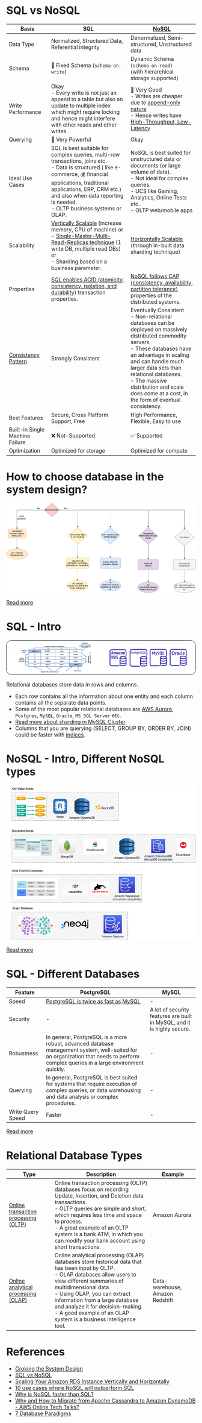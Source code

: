 # SQL vs NoSQL

| Basis                                                                                  | SQL                                                                                                                                                                                                                                                                                                       | [NoSQL](NoSQL-Databases)                                                                                                                                                                                                                                                                                                                 |
|----------------------------------------------------------------------------------------|-----------------------------------------------------------------------------------------------------------------------------------------------------------------------------------------------------------------------------------------------------------------------------------------------------------|------------------------------------------------------------------------------------------------------------------------------------------------------------------------------------------------------------------------------------------------------------------------------------------------------------------------------------------|
| Data Type                                                                              | Normalized, Structured Data, Referential integrity                                                                                                                                                                                                                                                        | Denormalized, Semi-structured, Unstructured data                                                                                                                                                                                                                                                                                         |
| Schema                                                                                 | :hammer: Fixed Schema (`schema-on-write`)                                                                                                                                                                                                                                                                 | Dynamic Schema (`schema-on-read`)<br/>(with hierarchical storage supported)                                                                                                                                                                                                                                                              |
| Write Performance                                                                      | Okay<br/>- Every write is not just an append to a table but also an update to multiple index which might require locking and hence might interfere with other reads and other writes.                                                                                                                     | :muscle: Very Good<br/>- Writes are cheaper due to [append-only nature](../0_SystemGlossaries/Database/AppendOnlyDataStructure.md)<br/>- Hence writes have [High-Throughput, Low-Latency](../0_SystemGlossaries/Scalability/LatencyThroughput.md)                                                                                        |
| Querying                                                                               | :muscle: Very Powerful                                                                                                                                                                                                                                                                                    | Okay                                                                                                                                                                                                                                                                                                                                     |
| Ideal Use Cases                                                                        | SQL is best suitable for complex queries, multi-row transactions, joins etc. <br/>- Data is structured ( like e-commerce, :moneybag: financial applications, traditional applications, ERP, CRM  etc.) and also when data reporting is needed.<br/>- OLTP business systems or OLAP.                       | NoSQL is best suited for unstructured data or documents (or large volume of data). <br/>- Not ideal for complex queries.<br/>- UCS like Gaming, Analytics, Online Tests etc.<br/>- OLTP web/mobile apps                                                                                                                                  |
| Scalability                                                                            | [Vertically Scalable](../0_SystemGlossaries/Scalability/DBScalability.md) (increase memory, CPU of machine) or <br/>- [Single-Master-Multi-Read-Replicas technique](../0_SystemGlossaries/Scalability/DBScalability.md) (1 write DB, multiple read DBs) or <br/>- Sharding based on a business parameter. | [Horizontally Scalable](../0_SystemGlossaries/Scalability/DBScalability.md) (through in-built data sharding technique)                                                                                                                                                                                                                   |
| Properties                                                                             | [SQL enables ACID (atomicity, consistency, isolation, and durability)](../0_SystemGlossaries/Database/ACIDPropertyTransaction.md) transaction properties.                                                                                                                                                 | [NoSQL follows CAP (consistency, availability, partition tolerance)](../0_SystemGlossaries/Database/CAPTheorem.md) properties of the distributed systems.                                                                                                                                                                                |
| [Consistency Pattern](../0_SystemGlossaries/Database/ReplicationAndDataConsistency.md) | Strongly Consistent                                                                                                                                                                                                                                                                                       | Eventually Consistent<br/>- Non-relational databases can be deployed on massively distributed commodity servers. <br/>- These databases have an advantage in scaling and can handle much larger data sets than relational databases. <br/>- The massive distribution and scale does come at a cost, in the form of eventual consistency. |
| Best Features                                                                          | Secure, Cross Platform Support, Free                                                                                                                                                                                                                                                                      | High Performance, Flexible, Easy to use                                                                                                                                                                                                                                                                                                  |
| Built-in Single Machine Failure                                                        | :x: Not-Supported                                                                                                                                                                                                                                                                                         | :white_check_mark: Supported                                                                                                                                                                                                                                                                                                             |
| Optimization                                                                           | Optimized for storage                                                                                                                                                                                                                                                                                     | Optimized for compute                                                                                                                                                                                                                                                                                                                    |

# How to choose database in the system design?

![img.png](assests/DecideDatabase.drawio.png)

[Read more](DecideDatabase.md)

# SQL - Intro

![img.png](assests/SQLDifferentTypes.png)

Relational databases store data in rows and columns.
- Each row contains all the information about one entity and each column contains all the separate data points.
- Some of the most popular relational databases are [AWS Aurora](../../2_AWSComponents/6_DatabaseServices/AmazonRDS/AmazonAurora/Readme.md), `Postgres`, `MySQL`, `Oracle`, `MS SQL Server` etc.
- [Read more about sharding in MySQL Cluster](https://www.mysql.com/products/cluster/scalability.html)
- Columns that you are querying (SELECT, GROUP BY, ORDER BY, JOIN) could be faster with [indices](../0_SystemGlossaries/Database/Indexing.md).

# NoSQL - Intro, Different NoSQL types

![img.png](NoSQL-Databases/assets/NoSQL-DifferentDBtypes.drawio.png)

[Read more](NoSQL-Databases/Readme.md)

# SQL - Different Databases

| Feature           | PostgreSQL                                                                                                                                                                          | MySQL                                                                   |
|-------------------|-------------------------------------------------------------------------------------------------------------------------------------------------------------------------------------|-------------------------------------------------------------------------|
| Speed             | [PostgreSQL is twice as fast as MySQL](https://itnext.io/benchmark-databases-in-docker-mysql-postgresql-sql-server-7b129368eed7)                                                    | -                                                                       |
| Security          | -                                                                                                                                                                                   | A lot of security features are built in MySQL, and it is highly secure. |
| Robustness        | In general, PostgreSQL is a more robust, advanced database management system, well-suited for an organization that needs to perform complex queries in a large environment quickly. | -                                                                       |
| Querying          | In general, PostgreSQL is best suited for systems that require execution of complex queries, or data warehousing and data analysis or complex procedures.                           | -                                                                       |
| Write Query Speed | Faster                                                                                                                                                                              | -                                                                       |

[Read more](ttps://www.ibm.com/cloud/blog/postgresql-vs-mysql-whats-the-difference)

# Relational Database Types

| Type                                                                                                | Description                                                                                                                                                                                                                                                                                                                                                                | Example                         |
|-----------------------------------------------------------------------------------------------------|----------------------------------------------------------------------------------------------------------------------------------------------------------------------------------------------------------------------------------------------------------------------------------------------------------------------------------------------------------------------------|---------------------------------|
| [Online transaction processing (OLTP)](https://en.wikipedia.org/wiki/Online_transaction_processing) | Online transaction processing (OLTP) databases focus on recording Update, Insertion, and Deletion data transactions.<br/>- OLTP queries are simple and short, which requires less time and space to process.<br/>- A great example of an OLTP system is a bank ATM, in which you can modify your bank account using short transactions.                                    | Amazon Aurora                   |
| [Online analytical processing (OLAP)](https://en.wikipedia.org/wiki/Online_analytical_processing)   | Online analytical processing (OLAP) databases store historical data that has been input by OLTP. <br/>- OLAP databases allow users to view different summaries of multidimensional data. <br/>- Using OLAP, you can extract information from a large database and analyze it for decision-making. <br/>- A good example of an OLAP system is a business intelligence tool. | Data-warehouse, Amazon Redshift |

# References
- [Groking the System Design](https://www.educative.io/courses/grokking-the-system-design-interview/YQlK1mDPgpK)
- [SQL vs NoSQL](https://www.interviewbit.com/blog/sql-vs-nosql/)
- [Scaling Your Amazon RDS Instance Vertically and Horizontally](https://aws.amazon.com/blogs/database/scaling-your-amazon-rds-instance-vertically-and-horizontally/)
- [10 use cases where NoSQL will outperform SQL](https://www.networkworld.com/article/2999856/10-use-cases-where-nosql-will-outperform-sql.html)
- [Why is NoSQL faster than SQL?](https://softwareengineering.stackexchange.com/questions/175542/why-is-nosql-faster-than-sql)
- [Why and How to Migrate from Apache Cassandra to Amazon DynamoDB - AWS Online Tech Talks?](https://www.youtube.com/watch?v=WuDGvG_4kC8)
- [7 Database Paradigms](https://www.youtube.com/watch?v=G1rOthIU-uo)